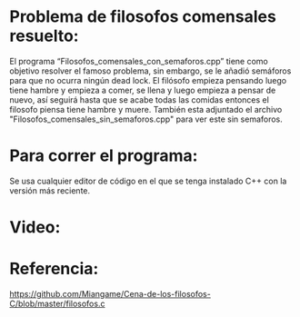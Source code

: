 # Problema de filosofos comensales resuelto:
El programa “Filosofos_comensales_con_semaforos.cpp” tiene como objetivo resolver el famoso problema, sin embargo, se le añadió semáforos para que no ocurra ningún dead lock.
El filósofo empieza pensando luego tiene hambre y empieza a comer, se llena y luego empieza a pensar de nuevo, así seguirá hasta que se acabe todas las comidas entonces el filosofo piensa tiene hambre y muere.
También esta adjuntado el archivo "Filosofos_comensales_sin_semaforos.cpp" para ver este sin semaforos.
# Para correr el programa:
Se usa cualquier editor de código en el que se tenga instalado C++ con la versión más reciente.
# Video:

# Referencia:
https://github.com/Miangame/Cena-de-los-filosofos-C/blob/master/filosofos.c
